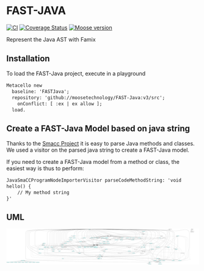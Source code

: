 # FAST-JAVA

[![CI](https://github.com/moosetechnology/FAST-JAVA/actions/workflows/testAndBuild.yml/badge.svg?branch=v3)](https://github.com/moosetechnology/FAST-JAVA/actions/workflows/testAndBuild.yml)
[![Coverage Status](https://coveralls.io/repos/github/moosetechnology/FAST-JAVA/badge.svg?branch=v3)](https://coveralls.io/github/moosetechnology/FAST-JAVA?branch=v3)
[![Moose version](https://img.shields.io/badge/Moose-10-%23aac9ff.svg)](https://github.com/moosetechnology/Moose)

Represent the Java AST with Famix

## Installation

To load the FAST-Java project, execute in a playground

```st
Metacello new
  baseline: 'FASTJava';
  repository: 'github://moosetechnology/FAST-Java:v3/src';
	onConflict: [ :ex | ex allow ];
  load.
```

## Create a FAST-Java Model based on java string

Thanks to the [Smacc Project](https://github.com/j-brant/SmaCC) it is easy to parse Java methods and classes.
We used a visitor on the parsed java string to create a FAST-Java model.

If you need to create a FAST-Java model from a method or class, the easiest way is thus to perform:

```st
JavaSmaCCProgramNodeImporterVisitor parseCodeMethodString: 'void hello() {
    // My method string
}'
```

## UML

![meta-model image](https://raw.githubusercontent.com/moosetechnology/FAST-JAVA/8ceb4e8d23bda1c57a151879b7fae50cd6fdb290/fast-java.svg)
